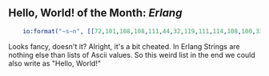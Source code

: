 ## Hello, World! of the Month: *Erlang*	
```erlang
	io:format("~s~n", [[72,101,108,108,111,44,32,119,111,114,108,100,33]]).
```
Looks fancy, doesn't it? Alright, it's a bit cheated. In Erlang Strings are nothing else than lists of Ascii values. So this weird list in the end we could also write as "Hello, World!"